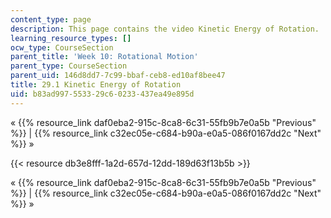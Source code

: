 ```yaml
---
content_type: page
description: This page contains the video Kinetic Energy of Rotation.
learning_resource_types: []
ocw_type: CourseSection
parent_title: 'Week 10: Rotational Motion'
parent_type: CourseSection
parent_uid: 146d8dd7-7c99-bbaf-ceb8-ed10af8bee47
title: 29.1 Kinetic Energy of Rotation
uid: b83ad997-5533-29c6-0233-437ea49e895d
---
```


« {{% resource_link daf0eba2-915c-8ca8-6c31-55fb9b7e0a5b "Previous" %}} | {{% resource_link c32ec05e-c684-b90a-e0a5-086f0167dd2c "Next" %}} »

{{< resource db3e8fff-1a2d-657d-12dd-189d63f13b5b >}}

« {{% resource_link daf0eba2-915c-8ca8-6c31-55fb9b7e0a5b "Previous" %}} | {{% resource_link c32ec05e-c684-b90a-e0a5-086f0167dd2c "Next" %}} »